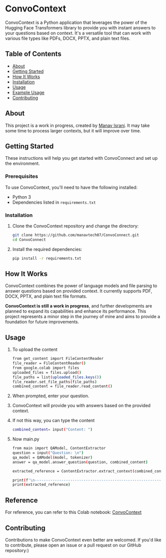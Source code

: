 # ConvoContext

ConvoContext is a Python application that leverages the power of the Hugging Face Transformers library to provide you with instant answers to your questions based on context. It's a versatile tool that can work with various file types like PDFs, DOCX, PPTX, and plain text files.

## Table of Contents

- [About](#about)
- [Getting Started](#getting-started)
- [How It Works](#how-it-works)
- [Installation](#installation)
- [Usage](#usage)
- [Example Usage](#reference)
- [Contributing](#contributing)

## About

This project is a work in progress, created by [Manav Israni](https://github.com/manavtech07). It may take some time to process larger contexts, but it will improve over time.

## Getting Started

These instructions will help you get started with ConvoConnect and set up the environment.

### Prerequisites

To use ConvoContext, you'll need to have the following installed:

- Python 3
- Dependencies listed in `requirements.txt`

### Installation

1. Clone the ConvoContext repository and change the directory:

   ```bash
   git clone https://github.com/manavtech07/ConvoConnect.git
   cd ConvoConnect
   ```

2. Install the required dependencies:

   ```bash
   pip install -r requirements.txt
   ```

## How It Works

ConvoContext combines the power of language models and file parsing to answer questions based on provided context. It currently supports PDF, DOCX, PPTX, and plain text file formats.

**ConvoContext is still a work in progress**, and further developments are planned to expand its capabilities and enhance its performance. This project represents a minor step in the journey of mine and aims to provide a foundation for future improvements.

## Usage

1. To upload the content
   ```bash
   from get_content import FileContentReader
   file_reader = FileContentReader()
   from google.colab import files
   uploaded_files = files.upload()
   file_paths = list(uploaded_files.keys())
   file_reader.set_file_paths(file_paths)
   combined_content = file_reader.read_content()

   ```
2. When prompted, enter your question.
3. ConvoContext will provide you with answers based on the provided context.
4. If not this way, you can type the content
   ```bash
   combined_content= input("Content: ")
   ```

5. Now main.py
   ```bash
   from main import QAModel, ContentExtractor
   question = input("Question: \n")
   qa_model = QAModel(model, tokenizer)
   answer = qa_model.answer_question(question, combined_content)

   extracted_reference = ContentExtractor.extract_context(combined_content, answer['start'], answer['end'])

   print(f'\n------------------------------------------------------------------------------------------------\n\nAnswer: {answer["answer"]}\n\n------------------------------------------------------------------------------------------------\n\nContext:\n')
   print(extracted_reference)
   ```

## Reference

For reference, you can refer to this Colab notebook: [ConvoContext](https://colab.research.google.com/drive/1RXes7JYkGgsmLbS3mj2o61nOzdI6E29C?usp=sharing)

## Contributing

Contributions to make ConvoContext even better are welcomed. If you'd like to contribute, please open an issue or a pull request on our GitHub repository:)




   
   


   
   


